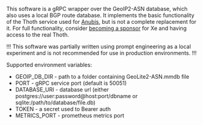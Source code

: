 This software is a gRPC wrapper over the GeoIP2-ASN database, which also uses a local BGP route database. It implements the basic functionality of the Thoth service used for [Anubis](https://anubis.techaro.lol/), but is not a complete replacement for it. For full functionality, consider [becoming a sponsor](https://github.com/sponsors/Xe) for Xe and having access to the real Thoth.

!!! This software was partially written using prompt engineering as a local experiment and is not recommended for use in production environments. !!!

Supported environment variables:

* GEOIP_DB_DIR - path to a folder containing GeoLite2-ASN.mmdb file
* PORT - gRPC service port (default is 50051)
* DATABASE_URI - database url (either postgres://user:password@host:port/dbname or sqlite:/path/to/database/file.db)
* TOKEN - a secret used to Bearer auth
* METRICS_PORT - prometheus metrics port




